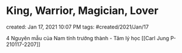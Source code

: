 # King, Warrior, Magician, Lover

created: Jan 17, 2021 10:07 PM
tags: #created/2021/Jan/17

4 Nguyên mẫu của Nam tính trưởng thành - Tâm lý học [[Carl Jung P-210117-2207]]